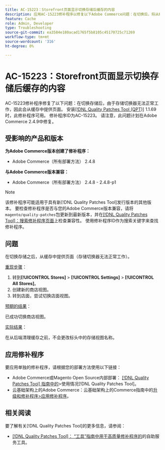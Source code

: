 ```yaml
---
title: AC-15223：Storefront页面显示切换存储后缓存的内容
description: 应用AC-15223修补程序以修复以下Adobe Commerce问题：在切换后，将从缓存中提供页面，但存储未按预期切换。
feature: Cache
role: Admin, Developer
type: Troubleshooting
source-git-commit: ea3584e180acad1765f5b8105c45170725c71269
workflow-type: tm+mt
source-wordcount: '316'
ht-degree: 0%

---
```



# AC-15223：Storefront页面显示切换存储后缓存的内容

AC-15223修补程序修复了以下问题：在切换存储后，由于存储切换器无法正常工作，因此会从缓存中提供页面。 安装[[!DNL Quality Patches Tool (QPT)]](/help/tools/quality-patches-tool/quality-patches-tool-to-self-serve-quality-patches.md) 1.1.69时，此修补程序可用。 修补程序ID为AC-15223。 请注意，此问题计划在Adobe Commerce 2.4.9中修复。

## 受影响的产品和版本

**为Adobe Commerce版本创建了修补程序：**

* Adobe Commerce（所有部署方法） 2.4.8

**与Adobe Commerce版本兼容：**

* Adobe Commerce（所有部署方法） 2.4.8 - 2.4.8-p1

>[!NOTE]
>
>该修补程序可能适用于具有新[!DNL Quality Patches Tool]发行版本的其他版本。 要检查修补程序是否与您的Adobe Commerce版本兼容，请将`magento/quality-patches`包更新到最新版本，并在[[!DNL Quality Patches Tool]：搜索修补程序页面](https://experienceleague.adobe.com/tools/commerce-quality-patches/index.html?lang=zh-Hans)上检查兼容性。 使用修补程序ID作为搜索关键字来查找修补程序。

## 问题

在切换存储之后，从缓存中提供页面（存储切换器无法正常工作）。

<u>重现步骤</u>：

1. 转到&#x200B;**[!UICONTROL Stores]** > **[!UICONTROL Settings]** > **[!UICONTROL All Stores]**。
2. 创建新的商店视图。
3. 转到店面，尝试切换店面视图。

<u>预期的结果</u>：

已成功切换商店视图。

<u>实际结果</u>：

在从后端清理缓存之前，不会更改标头中的存储视图名称。

## 应用修补程序

要应用单独的修补程序，请根据您的部署方法使用以下链接：

* Adobe Commerce或Magento Open Source内部部署： [[!DNL Quality Patches Tool] 指南中的](/help/tools/quality-patches-tool/usage.md)>使用情况[!DNL Quality Patches Tool]。
* 云基础架构上的Adobe Commerce：云基础架构上的Commerce指南中的[升级和修补程序>应用修补程序](https://experienceleague.adobe.com/docs/commerce-cloud-service/user-guide/develop/upgrade/apply-patches.html?lang=zh-Hans)。

## 相关阅读

要了解有关[!DNL Quality Patches Tool]的更多信息，请参阅：

* [[!DNL Quality Patches Tool]： “工具”指南中用于高质量修补程序的](/help/tools/quality-patches-tool/quality-patches-tool-to-self-serve-quality-patches.md)的自助服务工具。
